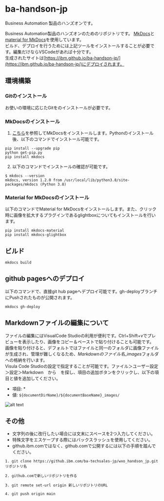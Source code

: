 # ba-handson-jp
Business Automation 製品のハンズオンです。

Business Automation製品のハンズオンのためのリポジトリです。
[MkDocs](https://www.mkdocs.org/)と[material for MkDocs](https://squidfunk.github.io/mkdocs-material/)を使用しています。  
ビルド、デプロイを行うためには上記ツールをインストールすることが必要です。編集だけならVSCodeがあれば十分です。  
生成されたサイトは[https://ibm.github.io/ba-handson-jp/](https://ibm.github.io/ba-handson-jp/)にデプロイされます。


## 環境構築

### Gitのインストール
お使いの環境に応じたGitをのインストールが必要です。

### MkDocsのインストール
 1. [こちら](https://www.mkdocs.org/user-guide/installation/)を参照してMkDocsをインストールします。Pythonのインストール後、以下のコマンドでインストール可能です。  
 ```
 pip install --upgrade pip
 python get-pip.py
 pip install mkdocs
 ```
 2. 以下のコマンドでインストールの確認が可能です。
 ```
 $ mkdocs --version
 mkdocs, version 1.2.0 from /usr/local/lib/python3.8/site-packages/mkdocs (Python 3.8)
 ```

### Material for MkDocsのインストール
以下のコマンドでMaterial for MkDocsをインストールします。また、クリック時に画像を拡大するプラグインであるglightboxについてもインストールを行います。
```
pip install mkdocs-material
pip install mkdocs-glightbox
```

## ビルド
```
mkdocs build
```

## github pagesへのデプロイ
以下のコマンドで、直接git hub pageへデプロイ可能です。gh-deployブランチにPushされたものが公開されます。  
```
mkdocs gh-deploy
```

## Markdownファイルの編集について
ファイルの編集にはVisualCode Studioの利用が便利です。Ctrl+Shift+vでプレビューを表示したり、画像をコピー＆ペーストで貼り付けることも可能です。  
画像を貼り付けると、デフォルトではファイルと同一のフォルダに画像ファイルが生成され、管理が難しくなるため、*Markdownのファイル名_images*フォルダへの格納を行います。  
Visula Code Studioの設定で指定することが可能です。ファイル＞ユーザー設定＞設定＞Markdown　から　を探し、項目の追加ボタンをクリックし、以下の項目と値を追加してください。  
 - 項目: *
 - 値: `${documentDirName}/${documentBaseName}_images/`

![alt text](README_images/image.png)

## その他
 - 文字列の後に改行したい場合には文末にスペースを2つ入力してください。
 - 特殊文字をエスケープする際にはバックスラッシュを使用してください。
 - github.ibm.comではなく、github.comで公開するには以下の手順を踏んでください。
```  
1. git clone https://github.ibm.com/ba-techsales-jp/wxo_handson_jp.git リポジトリ名

2. github.comで新しいリポジトリを作る

3. git remote set-url origin 新しいリポジトリのURL

4. git push origin main
```

